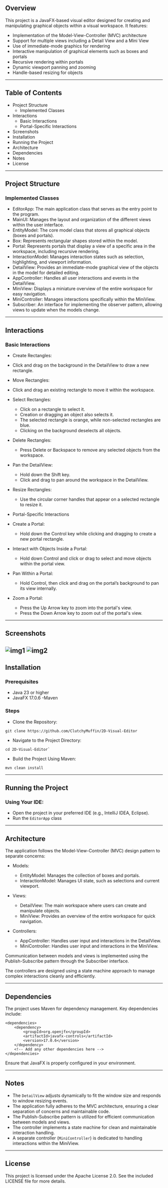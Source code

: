 ## Overview
This project is a JavaFX-based visual editor designed for creating and manipulating graphical objects within a visual workspace. It features:

- Implementation of the Model-View-Controller (MVC) architecture
- Support for multiple views including a Detail View and a Mini View
- Use of immediate-mode graphics for rendering
- Interactive manipulation of graphical elements such as boxes and portals
- Recursive rendering within portals
- Dynamic viewport panning and zooming
- Handle-based resizing for objects

---

## Table of Contents
- Project Structure
  - Implemented Classes
- Interactions
  - Basic Interactions
  - Portal-Specific Interactions
- Screenshots
- Installation
- Running the Project
- Architecture
- Dependencies
- Notes
- License

---

## Project Structure
### Implemented Classes
- EditorApp: The main application class that serves as the entry point to the program.
- MainUI: Manages the layout and organization of the different views within the user interface.
- EntityModel: The core model class that stores all graphical objects (boxes and portals).
- Box: Represents rectangular shapes stored within the model.
- Portal: Represents portals that display a view of a specific area in the workspace, including recursive rendering.
- InteractionModel: Manages interaction states such as selection, highlighting, and viewport information.
- DetailView: Provides an immediate-mode graphical view of the objects in the model for detailed editing.
- AppController: Handles all user interactions and events in the DetailView.
- MiniView: Displays a miniature overview of the entire workspace for easy navigation.
- MiniController: Manages interactions specifically within the MiniView.
- Subscriber: An interface for implementing the observer pattern, allowing views to update when the models change.

---

## Interactions
### Basic Interactions
- Create Rectangles:
-   Click and drag on the background in the DetailView to draw a new rectangle.
- Move Rectangles:
-   Click and drag an existing rectangle to move it within the workspace.
- Select Rectangles:
  - Click on a rectangle to select it.
  - Creation or dragging an object also selects it.
  - The selected rectangle is orange, while non-selected rectangles are blue.
  - Clicking on the background deselects all objects.
- Delete Rectangles:
  - Press Delete or Backspace to remove any selected objects from the workspace.
- Pan the DetailView:
  - Hold down the Shift key.
  - Click and drag to pan around the workspace in the DetailView.
- Resize Rectangles:
  - Use the circular corner handles that appear on a selected rectangle to resize it.

- Portal-Specific Interactions
- Create a Portal:
  - Hold down the Control key while clicking and dragging to create a new portal rectangle.
- Interact with Objects Inside a Portal:
  - Hold down Control and click or drag to select and move objects within the portal view.
- Pan Within a Portal:
  - Hold Control, then click and drag on the portal’s background to pan its view internally.
- Zoom a Portal:
  - Press the Up Arrow key to zoom into the portal's view.
  - Press the Down Arrow key to zoom out of the portal's view.
 
---
## Screenshots
![img1](java_e75gGYpHx9.png)
![img2](java_4PGDqasjbm.gif)
---

## Installation
### Prerequisites
- Java 23 or higher
- JavaFX 17.0.6
 -Maven

### Steps
- Clone the Repository:
```
git clone https://github.com/ClutchyMuffin/2D-Visual-Editor
```
- Navigate to the Project Directory:
```
cd 2D-Visual-Editor`
```
- Build the Project Using Maven:
```
mvn clean install
```

---

## Running the Project
### Using Your IDE:
- Open the project in your preferred IDE (e.g., IntelliJ IDEA, Eclipse).
- Run the `EditorApp` class

--- 

## Architecture
The application follows the Model-View-Controller (MVC) design pattern to separate concerns:

- Models:
  - EntityModel: Manages the collection of boxes and portals.
  - InteractionModel: Manages UI state, such as selections and current viewport.

- Views:
  - DetailView: The main workspace where users can create and manipulate objects.
  - MiniView: Provides an overview of the entire workspace for quick navigation.

- Controllers:
  - AppController: Handles user input and interactions in the DetailView.
  - MiniController: Handles user input and interactions in the MiniView.

Communication between models and views is implemented using the Publish-Subscribe pattern through the Subscriber interface.

The controllers are designed using a state machine approach to manage complex interactions cleanly and efficiently.

---
## Dependencies
The project uses Maven for dependency management. Key dependencies include:

```
<dependencies>
    <dependency>
        <groupId>org.openjfx</groupId>
        <artifactId>javafx-controls</artifactId>
        <version>17.0.6</version>
    </dependency>
    <!-- Add any other dependencies here -->
</dependencies>
```
Ensure that JavaFX is properly configured in your environment.

---

## Notes
- The `DetailView` adjusts dynamically to fit the window size and responds to window resizing events.
- The application fully adheres to the MVC architecture, ensuring a clear separation of concerns and maintainable code.
- The Publish-Subscribe pattern is utilized for efficient communication between models and views.
- The controller implements a state machine for clean and maintainable interaction handling.
- A separate controller (`MiniController`) is dedicated to handling interactions within the MiniView.

---

## License
This project is licensed under the Apache License 2.0. See the included LICENSE file for more details.
